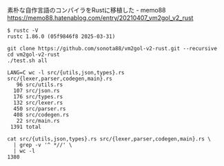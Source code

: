 素朴な自作言語のコンパイラをRustに移植した - memo88  
https://memo88.hatenablog.com/entry/20210407_vm2gol_v2_rust


```
$ rustc -V
rustc 1.86.0 (05f9846f8 2025-03-31)
```


```
git clone https://github.com/sonota88/vm2gol-v2-rust.git --recursive
cd vm2gol-v2-rust
./test.sh all
```


```
LANG=C wc -l src/{utils,json,types}.rs src/{lexer,parser,codegen,main}.rs
   96 src/utils.rs
  107 src/json.rs
  176 src/types.rs
  132 src/lexer.rs
  450 src/parser.rs
  408 src/codegen.rs
   22 src/main.rs
 1391 total

cat src/{utils,json,types}.rs src/{lexer,parser,codegen,main}.rs \
  | grep -v '^ *//' \
  | wc -l
1380
```
